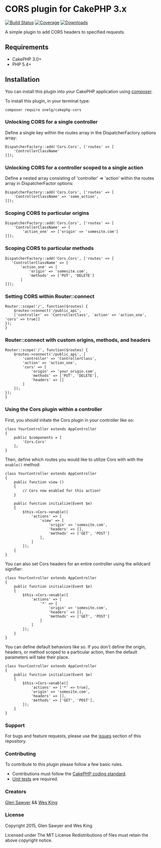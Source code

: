 # CORS plugin for CakePHP 3.x

[![Build Status](https://travis-ci.org/LeWestopher/cakephp-cors.svg?branch=master)](https://travis-ci.org/LeWestopher/cakephp-cors)
[![Coverage](https://img.shields.io/coveralls/LeWestopher/cakephp-cors/master.svg)](https://travis-ci.org/snelg/cakephp-cors)
[![Downloads](https://img.shields.io/packagist/dt/snelg/cakephp-cors.svg?style=flat-square)](https://packagist.org/packages/snelg/cakephp-cors)



A simple plugin to add CORS headers to specified requests.

## Requirements

 * CakePHP 3.0+
 * PHP 5.4+

## Installation

You can install this plugin into your CakePHP application using [composer](http://getcomposer.org).

To install this plugin, in your terminal type:

```
composer require snelg/cakephp-cors
```

### Unlocking CORS for a single controller

Define a single key within the routes array in the DispatcherFactory options array:

```
DispatcherFactory::add('Cors.Cors', ['routes' => [
    'ControllerClassName'
]]);
```

### Unlocking CORS for a controller scoped to a single action

Define a nested array consisting of 'controller' => 'action' within the routes array in DispatcherFactor options:

```
DispatcherFactory::add('Cors.Cors', ['routes' => [
    'ControllerClassName' => 'some_action',
]]);
```

### Scoping CORS to particular origins

```
DispatcherFactory::add('Cors.Cors', ['routes' => [
    'ControllerClassName' => [
        'action_one' => ['origin' => 'somesite.com']
]]);
```

### Scoping CORS to particular methods

```
DispatcherFactory::add('Cors.Cors', ['routes' => [
   'ControllerClassName' => [
       'action_one' => [
           'origin' => 'somesite.com',
           'methods' => ['PUT', 'DELETE']
       ]
]]);
```

### Setting CORS within Router::connect

```
Router::scope('/', function($routes) {
    $routes->connect('/public_api',
    ['controller' => 'ControllerClass', 'action' => 'action_one', 'cors' => true]]
});
}
```

### Router::connect with custom origins, methods, and headers

```
Router::scope('/', function($routes) {
    $routes->connect('/public_api', [
        'controller' => 'ControllerClass',
        'action' => 'action_one',
        'cors' => [
            'origin' => 'your_origin.com',
            'methods' => ['PUT', 'DELETE'],
            'headers' => []
        ]
    ]);
});
}
```

### Using the Cors plugin within a controller

First, you should initate the Cors plugin in your controller like so:
```
class YourController extends AppController
{
    public $components = [
        'Cors.Cors'
    ];
}
```
Then, define which routes you would like to utilize Cors with with the ```enable()``` method:
```
class YourController extends AppController
{
    public function view ()
    {
        // Cors now enabled for this action!
    }

    public function initialize(Event $e)
    {
        $this->Cors->enable([
            'actions' => [
                'view' => [
                    'origin' => 'somesite.com',
                    'headers' => [],
                    'methods' => ['GET', 'POST']
                ],
            ]
        ]);
    {
}
```

You can also set Cors headers for an entire controller using the wildcard signifier:
```
class YourController extends AppController
{
    public function initialize(Event $e)
    {
        $this->Cors->enable([
            'actions' => [
                '*' => [
                    'origin' => 'somesite.com',
                    'headers' => [],
                    'methods' => ['GET', 'POST']
                ]
            ]
        ]);
    }
}
```

You can define default behaviors like so.  If you don't define the origin, headers, or method scoped to a particular
action, then the default parameters will take their place.
```
class YourController extends AppController
{
    public function initialize(Event $e)
    {
        $this->Cors->enable([
            'actions' => ['*' => true],
            'origin' => 'somesite.com',
            'headers' => [],
            'methods' => ['GET', 'POST'],
        ]);
    }
}
```

### Support

For bugs and feature requests, please use the [issues](https://github.com/snelg/cakephp-cors/issues) section of this repository.

### Contributing

To contribute to this plugin please follow a few basic rules.

* Contributions must follow the [CakePHP coding standard](http://book.cakephp.org/3.0/en/contributing/cakephp-coding-conventions.html).
* [Unit tests](http://book.cakephp.org/3.0/en/development/testing.html) are required.

### Creators

[Glen Sawyer](http://www.github.com/snelg) && [Wes King](http://www.github.com/lewestopher)

### License

Copyright 2015, Glen Sawyer and Wes King

Licensed under The MIT License Redistributions of files must retain the above copyright notice.

